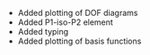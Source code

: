 - Added plotting of DOF diagrams
- Added P1-iso-P2 element
- Added typing
- Added plotting of basis functions
